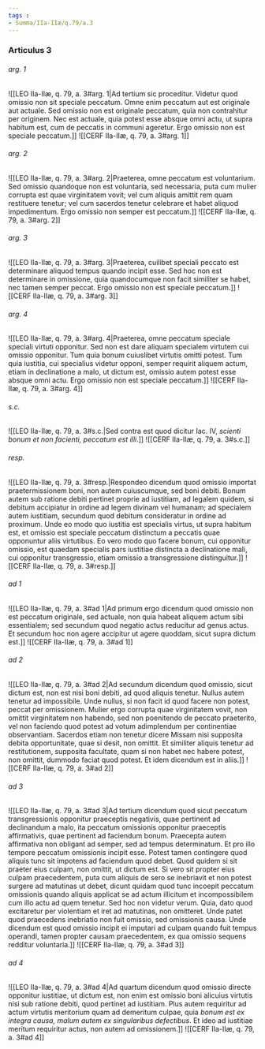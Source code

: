 ```yaml
---
tags : 
- Summa/IIa-IIæ/q.79/a.3
---
```


### Articulus 3

###### arg. 1
![[LEO IIa-IIæ, q. 79, a. 3#arg. 1|Ad tertium sic proceditur. Videtur quod omissio non sit speciale peccatum. Omne enim peccatum aut est originale aut actuale. Sed omissio non est originale peccatum, quia non contrahitur per originem. Nec est actuale, quia potest esse absque omni actu, ut supra habitum est, cum de peccatis in communi ageretur. Ergo omissio non est speciale peccatum.]]
![[CERF IIa-IIæ, q. 79, a. 3#arg. 1]]

###### arg. 2
![[LEO IIa-IIæ, q. 79, a. 3#arg. 2|Praeterea, omne peccatum est voluntarium. Sed omissio quandoque non est voluntaria, sed necessaria, puta cum mulier corrupta est quae virginitatem vovit; vel cum aliquis amittit rem quam restituere tenetur; vel cum sacerdos tenetur celebrare et habet aliquod impedimentum. Ergo omissio non semper est peccatum.]]
![[CERF IIa-IIæ, q. 79, a. 3#arg. 2]]

###### arg. 3
![[LEO IIa-IIæ, q. 79, a. 3#arg. 3|Praeterea, cuilibet speciali peccato est determinare aliquod tempus quando incipit esse. Sed hoc non est determinare in omissione, quia quandocumque non facit similiter se habet, nec tamen semper peccat. Ergo omissio non est speciale peccatum.]]
![[CERF IIa-IIæ, q. 79, a. 3#arg. 3]]

###### arg. 4
![[LEO IIa-IIæ, q. 79, a. 3#arg. 4|Praeterea, omne peccatum speciale speciali virtuti opponitur. Sed non est dare aliquam specialem virtutem cui omissio opponitur. Tum quia bonum cuiuslibet virtutis omitti potest. Tum quia iustitia, cui specialius videtur opponi, semper requirit aliquem actum, etiam in declinatione a malo, ut dictum est, omissio autem potest esse absque omni actu. Ergo omissio non est speciale peccatum.]]
![[CERF IIa-IIæ, q. 79, a. 3#arg. 4]]

###### s.c.
![[LEO IIa-IIæ, q. 79, a. 3#s.c.|Sed contra est quod dicitur Iac. IV, *scienti bonum et non facienti, peccatum est illi*.]]
![[CERF IIa-IIæ, q. 79, a. 3#s.c.]]

###### resp.
![[LEO IIa-IIæ, q. 79, a. 3#resp.|Respondeo dicendum quod omissio importat praetermissionem boni, non autem cuiuscumque, sed boni debiti. Bonum autem sub ratione debiti pertinet proprie ad iustitiam, ad legalem quidem, si debitum accipiatur in ordine ad legem divinam vel humanam; ad specialem autem iustitiam, secundum quod debitum consideratur in ordine ad proximum. Unde eo modo quo iustitia est specialis virtus, ut supra habitum est, et omissio est speciale peccatum distinctum a peccatis quae opponuntur aliis virtutibus. Eo vero modo quo facere bonum, cui opponitur omissio, est quaedam specialis pars iustitiae distincta a declinatione mali, cui opponitur transgressio, etiam omissio a transgressione distinguitur.]]
![[CERF IIa-IIæ, q. 79, a. 3#resp.]]

###### ad 1
![[LEO IIa-IIæ, q. 79, a. 3#ad 1|Ad primum ergo dicendum quod omissio non est peccatum originale, sed actuale, non quia habeat aliquem actum sibi essentialem; sed secundum quod negatio actus reducitur ad genus actus. Et secundum hoc non agere accipitur ut agere quoddam, sicut supra dictum est.]]
![[CERF IIa-IIæ, q. 79, a. 3#ad 1]]

###### ad 2
![[LEO IIa-IIæ, q. 79, a. 3#ad 2|Ad secundum dicendum quod omissio, sicut dictum est, non est nisi boni debiti, ad quod aliquis tenetur. Nullus autem tenetur ad impossibile. Unde nullus, si non facit id quod facere non potest, peccat per omissionem. Mulier ergo corrupta quae virginitatem vovit, non omittit virginitatem non habendo, sed non poenitendo de peccato praeterito, vel non faciendo quod potest ad votum adimplendum per continentiae observantiam. Sacerdos etiam non tenetur dicere Missam nisi supposita debita opportunitate, quae si desit, non omittit. Et similiter aliquis tenetur ad restitutionem, supposita facultate, quam si non habet nec habere potest, non omittit, dummodo faciat quod potest. Et idem dicendum est in aliis.]]
![[CERF IIa-IIæ, q. 79, a. 3#ad 2]]

###### ad 3
![[LEO IIa-IIæ, q. 79, a. 3#ad 3|Ad tertium dicendum quod sicut peccatum transgressionis opponitur praeceptis negativis, quae pertinent ad declinandum a malo, ita peccatum omissionis opponitur praeceptis affirmativis, quae pertinent ad faciendum bonum. Praecepta autem affirmativa non obligant ad semper, sed ad tempus determinatum. Et pro illo tempore peccatum omissionis incipit esse. Potest tamen contingere quod aliquis tunc sit impotens ad faciendum quod debet. Quod quidem si sit praeter eius culpam, non omittit, ut dictum est. Si vero sit propter eius culpam praecedentem, puta cum aliquis de sero se inebriavit et non potest surgere ad matutinas ut debet, dicunt quidam quod tunc incoepit peccatum omissionis quando aliquis applicat se ad actum illicitum et incompossibilem cum illo actu ad quem tenetur. Sed hoc non videtur verum. Quia, dato quod excitaretur per violentiam et iret ad matutinas, non omitteret. Unde patet quod praecedens inebriatio non fuit omissio, sed omissionis causa. Unde dicendum est quod omissio incipit ei imputari ad culpam quando fuit tempus operandi, tamen propter causam praecedentem, ex qua omissio sequens redditur voluntaria.]]
![[CERF IIa-IIæ, q. 79, a. 3#ad 3]]

###### ad 4
![[LEO IIa-IIæ, q. 79, a. 3#ad 4|Ad quartum dicendum quod omissio directe opponitur iustitiae, ut dictum est, non enim est omissio boni alicuius virtutis nisi sub ratione debiti, quod pertinet ad iustitiam. Plus autem requiritur ad actum virtutis meritorium quam ad demeritum culpae, quia *bonum est ex integra causa, malum autem ex singularibus defectibus*. Et ideo ad iustitiae meritum requiritur actus, non autem ad omissionem.]]
![[CERF IIa-IIæ, q. 79, a. 3#ad 4]]

